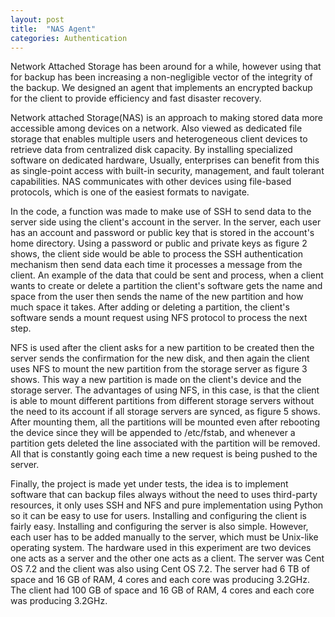 ```yaml
---
layout: post
title:  "NAS Agent"
categories: Authentication
---
```

Network Attached Storage has been around for a while, however using that for backup has been increasing a non-negligible vector of the integrity of the backup. We designed an agent that implements an encrypted backup for the client to provide efficiency and fast disaster recovery.

Network attached Storage(NAS) is an approach to making stored data more accessible among devices on a network. Also viewed as dedicated file storage that enables multiple users and heterogeneous client devices to retrieve data from centralized disk capacity. By installing specialized software on dedicated hardware, Usually, enterprises can benefit from this as single-point access with built-in security, management, and fault tolerant capabilities. NAS communicates with other devices using file-based protocols, which is one of the easiest formats to navigate.

In the code, a function was made to make use of SSH to send data to the server side using the client's account in the server. In the server, each user has an account and password or public key that is stored in the account's home directory. Using a password or public and private keys as figure 2 shows, the client side would be able to process the SSH authentication mechanism then send data each time it processes a message from the client. An example of the data that could be sent and process, when a client wants to create or delete a partition the client's software gets the name and space from the user then sends the name of the new partition and how much space it takes. After adding or deleting a partition, the client's software sends a mount request using NFS protocol to process the next step. 

NFS is used after the client asks for a new partition to be created then the server sends the confirmation for the new disk, and then again the client uses NFS to mount the new partition from the storage server as figure 3 shows. This way a new partition is made on the client's device and the storage server. The advantages of using NFS, in this case, is that the client is able to mount different partitions from different storage servers without the need to its account if all storage servers are synced, as figure 5 shows. After mounting them, all the partitions will be mounted even after rebooting the device since they will be appended to /etc/fstab, and whenever a partition gets deleted the line associated with the partition will be removed. All that is constantly going each time a new request is being pushed to the server.

Finally, the project is made yet under tests, the idea is to implement software that can backup files always without the need to uses third-party resources, it only uses SSH and NFS and pure implementation using Python so it can be easy to use for users. Installing and configuring the client is fairly easy. Installing and configuring the server is also simple. However, each user has to be added manually to the server, which must be Unix-like operating system. The hardware used in this experiment are two devices one acts as a server and the other one acts as a client. The server was Cent OS 7.2 and the client was also using Cent OS 7.2. The server had 6 TB of space and 16 GB of RAM, 4 cores and each core was producing 3.2GHz. The client had 100 GB of space and 16 GB of RAM, 4 cores and each core was producing 3.2GHz.